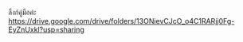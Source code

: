 ลิ้งก์คู่มือค่ะ 
https://drive.google.com/drive/folders/13ONievCJcO_o4C1RARjj0Fg-EyZnUxkl?usp=sharing
